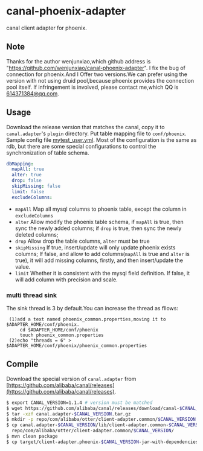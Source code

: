 # canal-phoenix-adapter


canal client adapter for phoenix.

## Note

  Thanks for the author wenjunxiao,which github address is "https://github.com/wenjunxiao/canal-phoenix-adapter". I fix the bug of connection for phoenix.And I Offer two versions.We can prefer using the version with not using druid pool,because phoenix provides the connection pool itself. 
  If infringement is involved, please contact me,which QQ is 614371384@qq.com.
  
## Usage

Download the release version that matches the canal, copy it to `canal.adapter`'s
`plugin` directory. 
Put table mapping file to `conf/phoenix`. Sample config file [mytest_user.yml](src/main/resources/phoenix/mytest_user.yml).
Most of the configuration is the same as rdb, but there are some special configurations to control the synchronization of table schema.

```yaml
dbMapping:
  mapAll: true
  alter: true
  drop: false
  skipMissing: false
  limit: false
  excludeColumns:
```
* `mapAll` Map all mysql columns to phoenix table, except the column in `excludeColumns`
* `alter` Allow modify the phoenix table schema, if `mapAll` is true, then sync the newly added columns;
if `drop` is true, then sync the newly deleted columns;
* `drop` Allow drop the table columns, `alter` must be true
* `skipMissing` If true, insert/update will only update phoenix exists columns; If false,
and allow to add columns(`mapAll` is true and `alter` is true), it will add missing columns,
firstly, and then insert/update the value.
* `limit` Whether it is consistent with the mysql field definition. If false, it will add
column with precision and scale.

### multi thread sink
   The sink thread is 3 by default.You can increase the thread as fllows:
   
     (1)add a text named phoenix_common.properties,moving it to  $ADAPTER_HOME/conf/phoenix.
         cd $ADAPTER_HOME/conf/phoenix
         touch phoenix_common.properties   
     (2)echo "threads = 6" > $ADAPTER_HOME/conf/phoenix/phoenix_common.properties

## Compile

Download the special version of `canal.adapter` from [https://github.com/alibaba/canal/releases](https://github.com/alibaba/canal/releases).

```bash
$ export CANAL_VERSION=1.1.4 # version must be matched
$ wget https://github.com/alibaba/canal/releases/download/canal-$CANAL_VERSION/canal.adapter-$CANAL_VERSION.tar.gz
$ tar -xzf canal.adapter-$CANAL_VERSION.tar.gz
$ mkdir -p repo/com/alibaba/otter/client-adapter.common/$CANAL_VERSION
$ cp canal.adapter-$CANAL_VERSION/lib/client-adapter.common-$CANAL_VERSION.jar \
  repo/com/alibaba/otter/client-adapter.common/$CANAL_VERSION/
$ mvn clean package
$ cp target/client-adapter.phoenix-$CANAL_VERSION-jar-with-dependencies.jar canal.adapter-$CANAL_VERSION/plugin/
```

